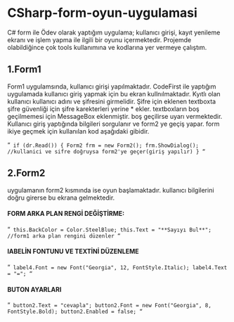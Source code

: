# CSharp-form-oyun-uygulamasi
C# form ile Ödev olarak yaptığım uygulama; kullanıcı girişi, kayıt yenileme ekranı ve işlem yapma ile ilgili bir oyunu içermektedir. Projemde olabildiğince çok tools kullanımına ve kodlarına yer vermeye çalıştım.
## 1.Form1
Form1 uygulamsında, kullanıcı girişi yapılmaktadır. CodeFirst ile yaptığım uygulamada kullanıcı giriş yapmak için bu ekran kullnılmaktadır. Kyıtlı olan kullanıcı kullanıcı adını ve şifresini girmelidir. Şifre için eklenen textboxta şifre güvenliği için şifre karekterleri yerine * ekler.
textboxların boş geçilmemesi için MessageBox eklenmiştir. boş geçilirse uyarı vermektedir.
Kullanıcı giriş yaptığında bilgileri sorgulanır ve form2 ye geçiş yapar. form ikiye geçmek için kullanılan kod aşağıdaki gibidir.

“`
if (dr.Read())
{
  Form2 frm = new Form2();
  frm.ShowDialog();
  //kullanici ve sifre doğruysa form2'ye geçer(giriş yapılır)
 }
“`

## 2.Form2
uygulamanın form2 kısmında ise oyun başlamaktadır. kullanıcı bilgilerini doğru girerse bu ekrana gelmektedir.
#### FORM ARKA PLAN RENGİ DEĞİŞTİRME:
“`
 this.BackColor = Color.SteelBlue;
            this.Text = "**Sayıyı Bul**";
            //form1 arka plan rengini düzenler
“`
#### lABELİN FONTUNU VE TEXTİNİ DÜZENLEME
“`
label4.Font = new Font("Georgia", 12, FontStyle.Italic);
            label4.Text = "=";
“`
#### BUTON AYARLARI
“`
button2.Text = "cevapla";
            button2.Font = new Font("Georgia", 8, FontStyle.Bold);
            button2.Enabled = false;
“`
            
